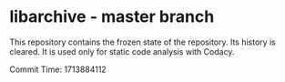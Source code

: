 # libarchive - master branch

This repository contains the frozen state of the repository.
Its history is cleared. It is used only for static code
analysis with Codacy.

Commit Time: 1713884112